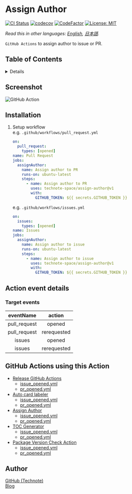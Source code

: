 # Assign Author

[![CI Status](https://github.com/technote-space/assign-author/workflows/CI/badge.svg)](https://github.com/technote-space/assign-author/actions)
[![codecov](https://codecov.io/gh/technote-space/assign-author/branch/master/graph/badge.svg)](https://codecov.io/gh/technote-space/assign-author)
[![CodeFactor](https://www.codefactor.io/repository/github/technote-space/assign-author/badge)](https://www.codefactor.io/repository/github/technote-space/assign-author)
[![License: MIT](https://img.shields.io/badge/License-MIT-blue.svg)](https://github.com/technote-space/assign-author/blob/master/LICENSE)

*Read this in other languages: [English](README.md), [日本語](README.ja.md).*

`GitHub Actions` to assign author to issue or PR.  

## Table of Contents

<!-- START doctoc generated TOC please keep comment here to allow auto update -->
<!-- DON'T EDIT THIS SECTION, INSTEAD RE-RUN doctoc TO UPDATE -->
<details>
<summary>Details</summary>

- [Screenshot](#screenshot)
- [Installation](#installation)
- [Action event details](#action-event-details)
  - [Target events](#target-events)
- [GitHub Actions using this Action](#github-actions-using-this-action)
- [Author](#author)

</details>
<!-- END doctoc generated TOC please keep comment here to allow auto update -->

## Screenshot
![GitHub Action](https://raw.githubusercontent.com/technote-space/assign-author/images/screenshot.gif)

## Installation
1. Setup workflow  
   e.g. `.github/workflows/pull_request.yml`
   ```yaml
   on:
     pull_request:
       types: [opened]
   name: Pull Request
   jobs:
     assignAuthor:
       name: Assign author to PR
       runs-on: ubuntu-latest
       steps:
         - name: Assign author to PR
           uses: technote-space/assign-author@v1
           with:
             GITHUB_TOKEN: ${{ secrets.GITHUB_TOKEN }}
   ```
   e.g. `.github/workflows/issues.yml`
   ```yaml
   on:
     issues:
       types: [opened]
   name: Issues
   jobs:
     assignAuthor:
       name: Assign author to issue
       runs-on: ubuntu-latest
       steps:
         - name: Assign author to issue
           uses: technote-space/assign-author@v1
           with:
             GITHUB_TOKEN: ${{ secrets.GITHUB_TOKEN }}
   ```

## Action event details
### Target events
| eventName | action |
|:---:|:---:|
|pull_request|opened|
|pull_request|rerequested|
|issues|opened|
|issues|rerequested|

## GitHub Actions using this Action
- [Release GitHub Actions](https://github.com/technote-space/release-github-actions)
  - [issue_opened.yml](https://github.com/technote-space/release-github-actions/blob/master/.github/workflows/issue_opened.yml)
  - [pr_opened.yml](https://github.com/technote-space/release-github-actions/blob/master/.github/workflows/pr_opened.yml)
- [Auto card labeler](https://github.com/technote-space/auto-card-labeler)
  - [issue_opened.yml](https://github.com/technote-space/auto-card-labeler/blob/master/.github/workflows/issue_opened.yml)
  - [pr_opened.yml](https://github.com/technote-space/auto-card-labeler/blob/master/.github/workflows/pr_opened.yml)
- [Assign Author](https://github.com/technote-space/assign-author)
  - [issue_opened.yml](https://github.com/technote-space/assign-author/blob/master/.github/workflows/issue_opened.yml)
  - [pr_opened.yml](https://github.com/technote-space/assign-author/blob/master/.github/workflows/pr_opened.yml)
- [TOC Generator](https://github.com/technote-space/toc-generator)
  - [issue_opened.yml](https://github.com/technote-space/toc-generator/blob/master/.github/workflows/issue_opened.yml)
  - [pr_opened.yml](https://github.com/technote-space/toc-generator/blob/master/.github/workflows/pr_opened.yml)
- [Package Version Check Action](https://github.com/technote-space/package-version-check-action)
  - [issue_opened.yml](https://github.com/technote-space/package-version-check-action/blob/master/.github/workflows/issue_opened.yml)
  - [pr_opened.yml](https://github.com/technote-space/package-version-check-action/blob/master/.github/workflows/pr_opened.yml)

## Author
[GitHub (Technote)](https://github.com/technote-space)  
[Blog](https://technote.space)
